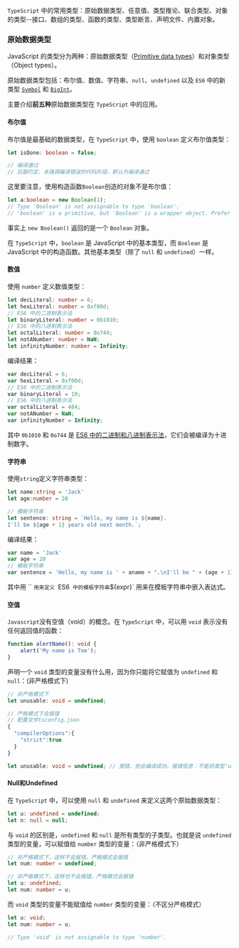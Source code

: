 `TypeScript` 中的常用类型：原始数据类型、任意值、类型推论、联合类型、对象的类型--接口、数组的类型、函数的类型、类型断言、声明文件、内置对象。

### 原始数据类型

JavaScript 的类型分为两种：原始数据类型（[Primitive data types](https://developer.mozilla.org/en-US/docs/Glossary/Primitive)）和对象类型（Object types）。

原始数据类型包括：布尔值、数值、字符串、`null`、`undefined` 以及 `ES6` 中的新类型 [`Symbol`](http://es6.ruanyifeng.com/#docs/symbol) 和 [`BigInt`](https://developer.mozilla.org/zh-CN/docs/Web/JavaScript/Reference/Global_Objects/BigInt)。

主要介绍**前五种**原始数据类型在 `TypeScript` 中的应用。

#### 布尔值

布尔值是最基础的数据类型，在 `TypeScript` 中，使用 `boolean` 定义布尔值类型：

```typescript
let isDone: boolean = false;

// 编译通过
// 后面约定，未强调编译错误的代码片段，默认为编译通过
```

这里要注意，使用构造函数`Boolean`创造的对象不是布尔值：

```typescript
let a:boolean = new Boolean(1);
// Type 'Boolean' is not assignable to type 'boolean'.
// 'boolean' is a primitive, but 'Boolean' is a wrapper object. Prefer using 'boolean' when possible.
```

事实上 `new Boolean()` 返回的是一个 `Boolean` 对象。

在 `TypeScript` 中，`boolean` 是 JavaScript 中的基本类型，而 `Boolean` 是 JavaScript 中的构造函数。其他基本类型（除了 `null` 和 `undefined`）一样。

#### 数值

使用 `number` 定义数值类型：

```typescript
let decLiteral: number = 6;
let hexLiteral: number = 0xf00d;
// ES6 中的二进制表示法
let binaryLiteral: number = 0b1010;
// ES6 中的八进制表示法
let octalLiteral: number = 0o744;
let notANumber: number = NaN;
let infinityNumber: number = Infinity;
```

编译结果：

```javascript
var decLiteral = 6;
var hexLiteral = 0xf00d;
// ES6 中的二进制表示法
var binaryLiteral = 10;
// ES6 中的八进制表示法
var octalLiteral = 484;
var notANumber = NaN;
var infinityNumber = Infinity;
```

其中 `0b1010` 和 `0o744` 是 [ES6 中的二进制和八进制表示法](http://es6.ruanyifeng.com/#docs/number#二进制和八进制表示法)，它们会被编译为十进制数字。

#### 字符串

使用`string`定义字符串类型：

```typescript
let name:string = 'Jack'
let age:number = 20

// 模板字符串
let sentence: string = `Hello, my name is ${name}.
I'll be ${age + 1} years old next month.`;
```

编译结果：

```javascript
var name = 'Jack'
var age = 20
// 模板字符串
var sentence = 'Hello, my name is ' + aname + ".\nI'll be " + (age + 1) + ' years old next month.'
```

其中用 `` `用来定义 `ES6` 中的模板字符串`${expr}` 用来在模板字符串中嵌入表达式。

#### 空值

`Javascript`没有空值（void）的概念。在 `TypeScript` 中，可以用 `void` 表示没有任何返回值的函数：

```ts
function alertName(): void {
    alert('My name is Tom');
}
```

声明一个 `void` 类型的变量没有什么用，因为你只能将它赋值为 `undefined` 和 `null`：(非严格模式下)

```typescript
// 非严格模式下
let unusable: void = undefined;

// 严格模式下会报错
// 配置文件tsconfig.json
{
  "compilerOptions":{
    "strict":true
  }
}

let unusable: void = undefined; // 报错，但会编译成功。报错信息：不能将类型'undefined'分配给类型'number'。
```



#### Null和Undefined

在 `TypeScript` 中，可以使用 `null` 和 `undefined` 来定义这两个原始数据类型：

```typescript
let u: undefined = undefined;
let n: null = null;
```

与 `void` 的区别是，`undefined` 和 `null` 是所有类型的子类型。也就是说 `undefined` 类型的变量，可以赋值给 `number` 类型的变量：（非严格模式下）

```typescript
// 非严格模式下，这样不会报错。严格模式会报错
let num: number = undefined;

// 非严格模式下，这样也不会报错。严格模式会报错
let u: undefined;
let num: number = u;
```

而 `void` 类型的变量不能赋值给 `number` 类型的变量：（不区分严格模式）

```typescript
let u: void;
let num: number = u;

// Type 'void' is not assignable to type 'number'.
```

